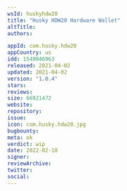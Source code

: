 ```yaml
---
wsId: huskyhdw20
title: "Husky HDW20 Hardware Wallet"
altTitle: 
authors:

appId: com.husky.hdw20
appCountry: us
idd: 1549046963
released: 2021-04-02
updated: 2021-04-02
version: "1.0.4"
stars: 
reviews: 
size: 66921472
website: 
repository: 
issue: 
icon: com.husky.hdw20.jpg
bugbounty: 
meta: ok
verdict: wip
date: 2022-02-18
signer: 
reviewArchive:
twitter: 
social:
---
```


